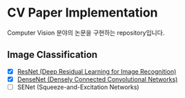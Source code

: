 # CV Paper Implementation

Computer Vision 분야의 논문을 구현하는 repository입니다.

## Image Classification

- [x] [ResNet (Deep Residual Learning for Image Recognition)](./deep_residual_learning_for_image_recognition)
- [x] [DenseNet (Densely Connected Convolutional Networks)](./densely_connected_convolutional_networks)
- [ ] SENet (Squeeze-and-Excitation Networks)